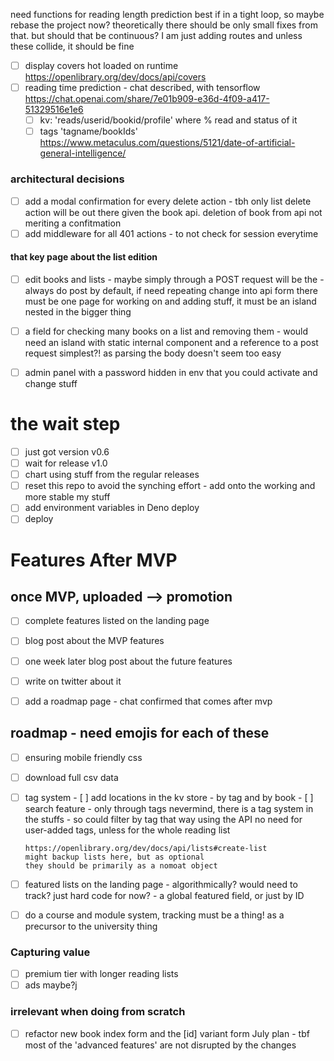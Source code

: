 
need functions for reading length prediction 
best if in a tight loop, so maybe rebase the project now?
theoretically there should be only small fixes from that. but should that be continuous?
I am just adding routes and unless these collide, it should be fine

- [ ] display covers hot loaded on runtime https://openlibrary.org/dev/docs/api/covers
- [ ] reading time prediction - chat described, with tensorflow
      https://chat.openai.com/share/7e01b909-e36d-4f09-a417-51329516e1e6
  - [ ] kv: 'reads/userid/bookid/profile' where % read and status of it
  - [ ] tags 'tagname/bookIds'
        https://www.metaculus.com/questions/5121/date-of-artificial-general-intelligence/

### architectural decisions
- [ ] add a modal confirmation for every delete action - tbh only list delete action will be out there given the book api. deletion of book from api not meriting a confitmation
- [ ] add middleware for all 401 actions - to not check for session everytime

#### that key page about the list edition
- [ ] edit books and lists - maybe simply through a POST request will be the - always do post by default, if need repeating change into api form
there must be one page for working on and adding stuff, it must be an island nested in the bigger thing
- [ ] a field for checking many books on a list and removing them - would need
      an island with static internal component and a reference to a post request
      simplest?! as parsing the body doesn't seem too easy

- [ ] admin panel with a password hidden in env that you could activate and change stuff

# the wait step

- [ ] just got version v0.6
- [ ] wait for release v1.0
- [ ] chart using stuff from the regular releases
- [ ] reset this repo to avoid the synching effort - add onto the working and more stable my stuff
- [ ] add environment variables in Deno deploy
- [ ] deploy

# Features After MVP

## once MVP, uploaded --> promotion

- [ ] complete features listed on the landing page
- [ ] blog post about the MVP features
- [ ] one week later blog post about the future features

- [ ] write on twitter about it
- [ ] add a roadmap page - chat confirmed that comes after mvp


## roadmap - need emojis for each of these
- [ ] ensuring mobile friendly css
- [ ] download full csv data
- [ ] tag system - [ ] add locations in the kv store - by tag and by book - [ ]
      search feature - only through tags
      nevermind, there is a tag system in the stuffs - so could filter by tag that way using the API
      no need for user-added tags, unless for the whole reading list

      https://openlibrary.org/dev/docs/api/lists#create-list
      might backup lists here, but as optional
      they should be primarily as a nomoat object
- [ ] featured lists on the landing page - algorithmically? would need to track?
      just hard code for now? - a global featured field, or just by ID
- [ ] do a course and module system, tracking must be a thing! as a precursor to
      the university thing
### Capturing value

- [ ] premium tier with longer reading lists
- [ ] ads maybe?j

### irrelevant when doing from scratch
- [ ] refactor new book index form and the [id] variant form
July plan - tbf most of the 'advanced features' are not disrupted by the changes

